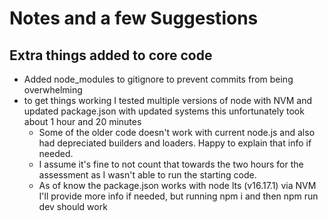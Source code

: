 # Notes and a few Suggestions

## Extra things added to core code

- Added node_modules to gitignore to prevent commits from being overwhelming
- to get things working I tested multiple versions of node with NVM and updated package.json with updated systems this unfortunately took about 1 hour and 20 minutes
  - Some of the older code doesn't work with current node.js and also had depreciated builders and loaders. Happy to explain that info if needed.
  - I assume it's fine to not count that towards the two hours for the assessment as I wasn't able to run the starting code.
  - As of know the package.json works with node lts (v16.17.1) via NVM I'll provide more info if needed, but running npm i and then npm run dev should work
